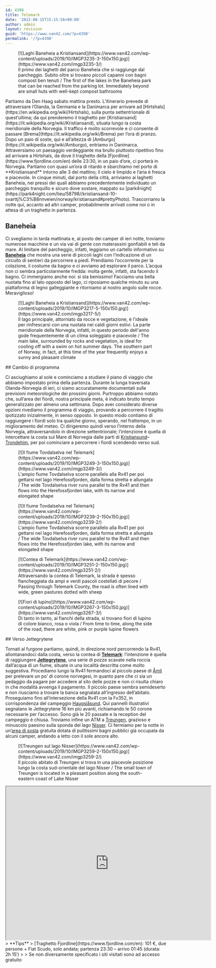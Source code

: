 ```yaml
---
id: 4398
title: Telemark
date: '2022-08-15T15:15:56+00:00'
author: admin
layout: revision
guid: 'https://www.van42.com/?p=4398'
permalink: '/?p=4398'
---
```


<div class="wp-container-5787 wp-block-columns has-2-columns"><div class="wp-container-5785 wp-block-column"><div class="wp-block-dgwt-justified-gallery"><div class="gallery galleryid-4398 gallery-columns-3 gallery-size-thumbnail" id="gallery-10820"><figure class="gallery-item"><div class="gallery-icon landscape"> [![Laghi Baneheia a Kristiansand](https://www.van42.com/wp-content/uploads/2019/10/IMGP3235-3-150x150.jpg)](https://www.van42.com/imgp3235-3/) </div> <figcaption class="wp-caption-text gallery-caption" id="gallery-10820-2027"> Il primo dei laghetti del parco Baneheia che si raggiunge dal parcheggio. Subito oltre si trovano piccoli capanni con bagni compost ben tenuti / The first of the lakes in the Baneheia park that can be reached from the parking lot. Immediately beyond are small huts with well-kept compost bathrooms </figcaption></figure> </div></div>Partiamo da Den Haag sabato mattina presto. L’itinerario prevede di attraversare l’Olanda, la Germania e la Danimarca per arrivare ad [Hirtshals](https://en.wikipedia.org/wiki/Hirtshals), sulla punta settentrionale di quest’ultima; da qui prenderemo il traghetto per [Kristiansand](https://it.wikipedia.org/wiki/Kristiansand), situata lungo la costa meridionale della Norvegia. Il traffico è molto scorrevole e ci consente di passare [Brema](https://it.wikipedia.org/wiki/Brema) per l’ora di pranzo. Dopo un paio di soste, qui e all’altezza di [Amburgo](https://it.wikipedia.org/wiki/Amburgo), entriamo in Danimarca. Attraversiamo un paesaggio verdeggiante ma brullo piuttosto ripetitivo fino ad arrivare a Hirtshals, da dove il traghetto della [Fjordline](https://www.fjordline.com/en) delle 23:30, in un paio d’ore, ci porterà in Norvegia. Partiamo con quasi un’ora di ritardo e sbarchiamo nel porto di **Kristiansand** intorno alle 3 del mattino; il cielo è limpido e l’aria è fresca e piacevole. In cinque minuti, dal porto della città, arriviamo ai laghetti Baneheia, nei pressi dei quali abbiamo precedentemente individuato un parcheggio tranquillo e sicuro dove sostare, mappato su [park4night](https://park4night.com/lieu/58798//kristiansand-10-svarttj%C3%B8nnveien/norway/kristiansand#prettyPhoto). Trascorriamo la notte qui, accanto ad altri camper, probabilmente arrivati come noi o in attesa di un traghetto in partenza.

## Baneheia

Ci svegliamo in tarda mattinata e, al posto dei camper di ieri notte, troviamo numerose macchine e un via vai di gente con materassini gonfiabili e teli da mare. Al limitare del parcheggio, infatti, leggiamo un cartello informativo su **[Baneheia](https://www.visitnorway.com/places-to-go/southern-norway/kristiansand/listings-kristiansand/baneheia-outdoor-area/86362/)** che mostra una serie di piccoli laghi con l’indicazione di un circuito di sentieri da percorrere a piedi. Prendiamo l’occorrente per la colazione, il costume da bagno e ci avviamo ad esplorare il parco. L’acqua non ci sembra particolarmente fredda: molta gente, infatti, sta facendo il bagno. Ci immergiamo anche noi: si sta benissimo! Facciamo una bella nuotata fino al lato opposto del lago, ci riposiamo qualche minuto su una piattaforma di legno galleggiante e ritorniamo al nostro angolo sulle rocce. Meraviglioso!

<div class="wp-block-dgwt-justified-gallery"><div class="gallery galleryid-4398 gallery-columns-3 gallery-size-thumbnail" id="gallery-10821"><figure class="gallery-item"><div class="gallery-icon landscape"> [![Laghi Baneheia a Kristiansand](https://www.van42.com/wp-content/uploads/2019/10/IMGP3217-5-150x150.jpg)](https://www.van42.com/imgp3217-5/) </div> <figcaption class="wp-caption-text gallery-caption" id="gallery-10821-2025"> Il lago principale, attorniato da rocce e vegetazione, è l'ideale per rinfrescarsi con una nuotata nei caldi giorni estivi. La parte meridionale della Norvegia, infatti, in questo periodo dell'anno gode frequentemente di un clima soleggiato e piacevole / The main lake, surrounded by rocks and vegetation, is ideal for cooling off with a swim on hot summer days. The southern part of Norway, in fact, at this time of the year frequently enjoys a sunny and pleasant climate </figcaption></figure> </div></div>## Cambio di programma

Ci asciughiamo al sole e cominciamo a studiare il piano di viaggio che abbiamo impostato prima della partenza. Durante la lunga traversata Olanda-Norvegia di ieri, ci siamo accuratamente documentati sulle previsioni meteorologiche dei prossimi giorni. Purtroppo abbiamo notato che, sull’area dei fiordi, nostra principale meta, è indicato brutto tempo generalizzato per almeno una settimana. Dopo aver considerato diverse opzioni rivediamo il programma di viaggio, provando a percorrere il tragitto ipotizzato inizialmente, in senso opposto. In questo modo contiamo di raggiungere i fiordi solo tra qualche giorno, sperando, nel frattempo, in un miglioramento del meteo. Ci dirigeremo quindi verso l’interno della Norvegia, attraversandolo in direzione settentrionale; l’intenzione è quella di intercettare la costa sul Mare di Norvegia dalle parti di [Kristiansund](https://it.wikipedia.org/wiki/Kristiansund)–[Trondehim](https://it.wikipedia.org/wiki/Trondheim), per poi cominciare a percorrere i fiordi scendendo verso sud.

<div class="wp-block-dgwt-justified-gallery"><div class="gallery galleryid-4398 gallery-columns-3 gallery-size-thumbnail" id="gallery-10822"><figure class="gallery-item"><div class="gallery-icon portrait"> [![Il fiume Tovdalselva nel Telemark](https://www.van42.com/wp-content/uploads/2019/10/IMGP3249-3-150x150.jpg)](https://www.van42.com/imgp3249-3/) </div> <figcaption class="wp-caption-text gallery-caption" id="gallery-10822-2014"> L'ampio fiume Tovdalselva scorre parallelo alla Rv41 per poi gettarsi nel lago Herefossfjorden, dalla forma stretta e allungata / The wide Tovdalselva river runs parallel to the Rv41 and then flows into the Herefossfjorden lake, with its narrow and elongated shape </figcaption></figure><figure class="gallery-item"><div class="gallery-icon landscape"> [![Il fiume Tovdalselva nel Telemark](https://www.van42.com/wp-content/uploads/2019/10/IMGP3239-2-150x150.jpg)](https://www.van42.com/imgp3239-2/) </div> <figcaption class="wp-caption-text gallery-caption" id="gallery-10822-1982"> L'ampio fiume Tovdalselva scorre parallelo alla Rv41 per poi gettarsi nel lago Herefossfjorden, dalla forma stretta e allungata / The wide Tovdalselva river runs parallel to the Rv41 and then flows into the Herefossfjorden lake, with its narrow and elongated shape </figcaption></figure> </div></div><div class="wp-block-dgwt-justified-gallery"><div class="gallery galleryid-4398 gallery-columns-3 gallery-size-thumbnail" id="gallery-10823"><figure class="gallery-item"><div class="gallery-icon landscape"> [![Contea di Telemark](https://www.van42.com/wp-content/uploads/2019/10/IMGP3251-2-150x150.jpg)](https://www.van42.com/imgp3251-2/) </div> <figcaption class="wp-caption-text gallery-caption" id="gallery-10823-1988"> Attraversando la contea di Telemark, la strada è spesso fiancheggiata da ampi e verdi pascoli costellati di pecore / Passing through Telemark County, the road is often lined with wide, green pastures dotted with sheep </figcaption></figure><figure class="gallery-item"><div class="gallery-icon portrait"> [![Fiori di lupino](https://www.van42.com/wp-content/uploads/2019/10/IMGP3267-3-150x150.jpg)](https://www.van42.com/imgp3267-3/) </div> <figcaption class="wp-caption-text gallery-caption" id="gallery-10823-1992"> Di tanto in tanto, ai fianchi della strada, si trovano fiori di lupino di colore bianco, rosa o viola / From time to time, along the side of the road, there are white, pink or purple lupine flowers </figcaption></figure> </div></div>## Verso Jettegrytene

Tornati al furgone partiamo, quindi, in direzione nord percorrendo la Rv41, allontanandoci dalla costa, verso la contea di [**Telemark**](https://www.visittelemark.com/): l’intenzione è quella di raggiungere **[Jettegrytene](https://www.visitnorway.com/listings/potholes/9970/)**, una serie di pozze scavate nella roccia dall’acqua di un fiume, situate in una località descritta come molto suggestiva. Procediamo lungo la Rv41 fermandoci al piccolo paese di [Åmli](https://www.amli.kommune.no/politikk-og-organisasjon/welcome-to-amli/) per prelevare un po’ di corone norvegesi, in quanto pare che ci sia un pedaggio da pagare per accedere al sito delle pozze e non ci risulta chiaro in che modalità avvenga il pagamento. Il piccolo paese sembra semideserto e non riusciamo a trovare la banca segnalata all’ingresso dell’abitato. Proseguiamo fino all’intersezione della Rv41 con la Fv352, in corrispondenza del campeggio [Haugsjåsund](https://www.visitnorway.com/listings/haugsj%C3%A5sund-familiecamping/7291/). Qui pannelli illustrativi segnalano le Jettegrytene 16 km più avanti, richiamando le 50 corone necessarie per l’accesso. Sono già le 20 passate e la reception del campeggio è chiusa. Troviamo infine un ATM a [Treungen](https://www.visitnorway.com/listings/r%C3%B8yrodden-treungen/8484/), grazioso e minuscolo paesino sulla sponda del lago [Nisser](https://www.visitnorway.com/listings/canoe-cayak-on-lake-nisser-(vr%C3%A5dal)/11380/). Ci fermiamo per la notte in un’[area di sosta](https://park4night.com/lieu/64873/#.XccD9jNKiUk) gratuita dotata di pulitissimi bagni pubblici già occupata da alcuni camper, andando a letto con il sole ancora alto.

<div class="wp-block-dgwt-justified-gallery"><div class="gallery galleryid-4398 gallery-columns-3 gallery-size-thumbnail" id="gallery-10824"><figure class="gallery-item"><div class="gallery-icon landscape"> [![Treungen sul lago Nisser](https://www.van42.com/wp-content/uploads/2019/10/IMGP3259-2-150x150.jpg)](https://www.van42.com/imgp3259-2/) </div> <figcaption class="wp-caption-text gallery-caption" id="gallery-10824-1990"> Il piccolo abitato di Treungen si trova in una piacevole posizione lungo la costa sud-orientale del lago Nisser / The small town of Treungen is located in a pleasant position along the south-eastern coast of Lake Nisser </figcaption></figure> </div></div></div><div class="wp-container-5786 wp-block-column"><iframe height="480" loading="lazy" src="https://www.google.com/maps/d/u/0/embed?mid=1EltzSCCxXC5K_3hLPHXtzWosN-6FJVyt" width="640"></iframe>> **Tips**  
> [Traghetto Fjordline](https://www.fjordline.com/en): 101 €, due persone + Fiat Scudo, solo andata; partenza 23:30 – arrivo 01:45 (durata: 2h 15′)
> 
> Se non diversamente specificato i siti visitati sono ad accesso gratuito

</div></div>